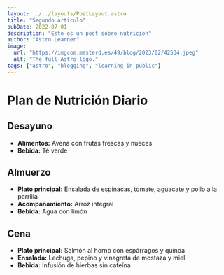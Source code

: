 ```yaml
---
layout: ../../layouts/PostLayout.astro
title: "Segundo articulo"
pubDate: 2022-07-01
description: "Esto es un post sobre nutricion"
author: "Astro Learner"
image:
  url: "https://imgcom.masterd.es/49/blog/2023/02/42534.jpeg"
  alt: "The full Astro logo."
tags: ["astro", "blogging", "learning in public"]
---
```


# Plan de Nutrición Diario

## Desayuno

- **Alimentos:** Avena con frutas frescas y nueces
- **Bebida:** Té verde

## Almuerzo

- **Plato principal:** Ensalada de espinacas, tomate, aguacate y pollo a la parrilla
- **Acompañamiento:** Arroz integral
- **Bebida:** Agua con limón

## Cena

- **Plato principal:** Salmón al horno con espárragos y quinoa
- **Ensalada:** Lechuga, pepino y vinagreta de mostaza y miel
- **Bebida:** Infusión de hierbas sin cafeína
